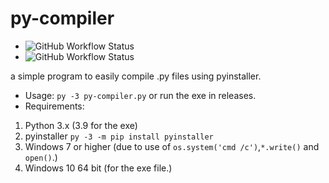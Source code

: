 # py-compiler
* ![GitHub Workflow Status](https://img.shields.io/github/workflow/status/Lord-Giganticus/py-compiler/Python%20application?label=flak8%20check)
* ![GitHub Workflow Status](https://img.shields.io/github/workflow/status/Lord-Giganticus/py-compiler/CodeQL?label=CodeQL%20check)

a simple program to easily compile .py files using pyinstaller.
* Usage:
`py -3 py-compiler.py` or run the exe in releases.
* Requirements:
1. Python 3.x (3.9 for the exe)
2. pyinstaller `py -3 -m pip install pyinstaller`
3. Windows 7 or higher (due to use of `os.system('cmd /c')`,`*.write()` and `open()`.)
4. Windows 10 64 bit (for the exe file.)
